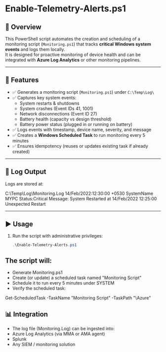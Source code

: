 # Enable-Telemetry-Alerts.ps1

## 📌 Overview
This PowerShell script automates the creation and scheduling of a monitoring script (`Monitoring.ps1`) that tracks **critical Windows system events** and logs them locally.  
It is designed for proactive monitoring of device health and can be integrated with **Azure Log Analytics** or other monitoring pipelines.

---

## 🔧 Features
- ✅ Generates a monitoring script (`Monitoring.ps1`) under `C:\Temp\Log\`
- ✅ Captures key system events:
  - System restarts & shutdowns
  - System crashes (Event IDs 41, 1001)
  - Network disconnections (Event ID 27)
  - Battery health (capacity vs design threshold)
  - Battery power status (plugged in or running on battery)
- ✅ Logs events with timestamp, device name, severity, and message
- ✅ Creates a **Windows Scheduled Task** to run monitoring every 5 minutes
- ✅ Ensures idempotency (reuses or updates existing task if already created)

---

## 📂 Log Output
Logs are stored at:

C:\Temp\Log\Monitoring.Log
14/Feb/2022:12:30:00 +0530 SystemName MYPC Status:Critical Message: System Restarted at 14/Feb/2022 12:25:00 Unexpected Restart


---

## ▶️ Usage
1. Run the script with administrative privileges:
   ```powershell
   .\Enable-Telemetry-Alerts.ps1
## The script will:

- Generate Monitoring.ps1
- Create (or update) a scheduled task named "Monitoring Script"
- Schedule it to run every 5 minutes under SYSTEM
- Verify the scheduled task:

Get-ScheduledTask -TaskName "Monitoring Script" -TaskPath "\Azure\"

## 📊 Integration
- The log file (Monitoring.Log) can be ingested into:
- Azure Log Analytics (via MMA or AMA agent)
- Splunk
- Any SIEM / monitoring solution
